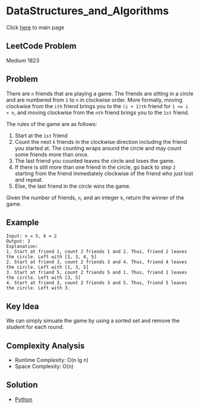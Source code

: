 # DataStructures_and_Algorithms
Click [here](../../README.md) to main page

## LeetCode Problem
Medium 1823

## Problem
There are `n` friends that are playing a game. The friends are sitting in a circle and are numbered from `1` to `n` in clockwise order. More formally, moving clockwise from the `ith` friend brings you to the `(i + 1)th` friend for `1 <= i < n`, and moving clockwise from the `nth` friend brings you to the `1st` friend.

The rules of the game are as follows:
1. Start at the `1st` friend
2. Count the next `k` friends in the clockwise direction including the friend you started at. The counting wraps around the circle and may count some friends more than once.
3. The last friend you counted leaves the circle and loses the game.
4. If there is still more than one friend in the circle, go back to step `2` starting from the friend immediately clockwise of the friend who just lost and repeat.
5. Else, the last friend in the circle wins the game.

Given the number of friends, `n`, and an integer `k`, return the winner of the game.

## Example
```
Input: n = 5, k = 2
Output: 3
Explanation:
1. Start at friend 1, count 2 friends 1 and 2. Thus, friend 2 leaves the circle. Left with [1, 3, 4, 5]
2. Start at friend 3, count 2 friends 3 and 4. Thus, friend 4 leaves the circle. Left with [1, 3, 5]
3. Start at friend 5, count 2 friends 5 and 1. Thus, friend 1 leaves the circle. Left with [3, 5]
4. Start at friend 3, count 2 friends 3 and 5. Thus, friend 5 leaves the circle. Left with 3.
```

## Key Idea
We can simply simuate the game by using a sorted set and remove the student for each round.

## Complexity Analysis
- Runtime Complexity: O(n lg n)
- Space Complexity: O(n)

## Solution
- [Python](./solution.py)